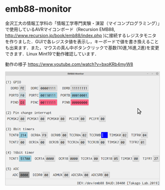 # emb88-monitor

金沢工大の情報工学科の「情報工学専門実験・演習（マイコンプログラミング）」で使用しているAVRマイコンボード（Recursion EMB88, http://www.recursion.jp/book/emb88/index.php )に接続するレジスタモニタを作りました．GUIで各レジスタ値を表示し，キーボードで値を書き換えることも出来ます．また，マウスの真ん中ボタンクリックで基数(10進,16進,2進)を変更できます．Linux Mint19で動作確認しています．

動作の様子 https://www.youtube.com/watch?v=bxoKRb4myW8


![専門実験の学生用に開発中](https://github.com/takago/emb88-monitor/blob/master/screenshot.png)

